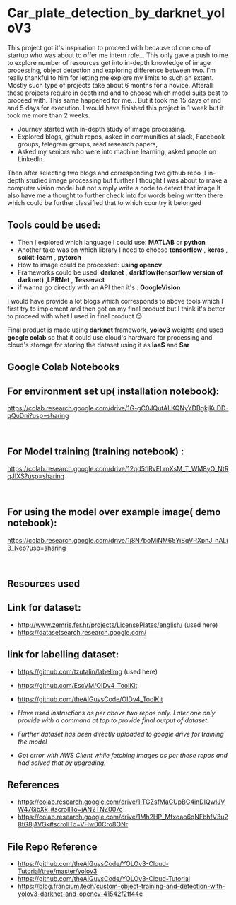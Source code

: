 # Car_plate_detection_by_darknet_yoloV3

This project got it's inspiration to proceed with because of one ceo of startup who was about to offer me intern role... This only gave a push to me to explore number of resources get into in-depth knowledge of image processing, object detection and exploring difference between two.
I'm really thankful to him for letting me explore my limits to such an extent.
Mostly such type of projects take about 6 months for a novice.
Afterall these projects require in depth rnd and to choose which model suits best to proceed with.
This same happened for me...
But it took me 15 days of rnd and 5 days for execution.
I would have finished this project in 1 week but it took me more than 2 weeks.

- Journey started with in-depth study of image processing.
- Explored blogs, github repos, asked in communities at slack, Facebook groups, telegram groups, read research papers,
- Asked my seniors who were into machine learning, asked people on LinkedIn.

Then after selecting two blogs and corresponding two github repo ,I in-depth studied image processing but further I thought I was about to make a computer vision model but not simply write a code to detect that image.It also have me a thought to further check into for words being written there which could be further classified that to which country it belonged

## Tools could be used:
- Then I explored which language I could use: **MATLAB** or **python**
- Another take was on which library I need to choose **tensorflow** , **keras** , **scikit-learn** , **pytorch**
- How to image could be processed: **using opencv**
- Frameworks could be used: **darknet** , **darkflow(tensorflow version of darknet)** ,**LPRNet** , **Tesseract**
- if wanna go directly with an API then it's : **GoogleVision**

I would have provide a lot blogs which corresponds to above tools which I first try to implement and then got on my final product but
I think it's better to proceed with what I used in final product 😌

Final product is made using **darknet** framework, **yolov3** weights and used **google colab** so that it could use cloud's hardware for processing and cloud's storage for storing the dataset using it as **IaaS** and **Sar**








## **Google Colab Notebooks**

## For environment set up( installation notebook):
https://colab.research.google.com/drive/1G-gC0JQutALKQNyYDBgkjKuDD-qQuDni?usp=sharing

</br>

## For Model training (training notebook) :
https://colab.research.google.com/drive/12qd5flRvELrnXsM_T_WM8yO_NtRqJIXS?usp=sharing

</br>

## For using the model over example image( demo notebook):
https://colab.research.google.com/drive/1j8N7boMiNM65YiSqVRXpnJ_nALi3_Neo?usp=sharing

</br>

## **Resources used**

## Link for dataset:
- http://www.zemris.fer.hr/projects/LicensePlates/english/  (used here) </br>
- https://datasetsearch.research.google.com/

## link for labelling dataset:

- https://github.com/tzutalin/labelImg (used here) </br>
- https://github.com/EscVM/OIDv4_ToolKit </br>
- https://github.com/theAIGuysCode/OIDv4_ToolKit </br>

- *Have used instructions as per above two repos only. Later one only provide with a command at top to provide final output of dataset.*
- *Further dataset has been directly uploaded to google drive for training the model*
- *Got error with AWS Client while fetching images as per these repos and had solved that by upgrading.*

## References
- https://colab.research.google.com/drive/1lTGZsfMaGUpBG4inDIQwIJVW476ibXk_#scrollTo=jAN2TNZ007c_ </br>
- https://colab.research.google.com/drive/1Mh2HP_Mfxoao6qNFbhfV3u28tG8jAVGk#scrollTo=VHw00Cro8ONr  </br>

## File Repo Reference
- https://github.com/theAIGuysCode/YOLOv3-Cloud-Tutorial/tree/master/yolov3   </br>
- https://github.com/theAIGuysCode/YOLOv3-Cloud-Tutorial                       </br>
- https://blog.francium.tech/custom-object-training-and-detection-with-yolov3-darknet-and-opencv-41542f2ff44e
